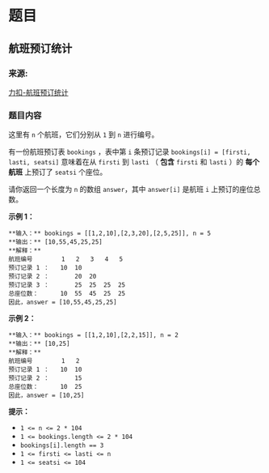 # 题目

## 航班预订统计

### 来源:

[力扣-航班预订统计](https://leetcode-cn.com/problems/corporate-flight-bookings/)

### 题目内容

这里有 `n` 个航班，它们分别从 `1` 到 `n` 进行编号。

有一份航班预订表 `bookings` ，表中第 `i` 条预订记录 `bookings[i] = [firsti, lasti, seatsi]`
意味着在从 `firsti` 到 `lasti` （ **包含** `firsti` 和 `lasti` ）的 **每个航班** 上预订了 `seatsi`
个座位。

请你返回一个长度为 `n` 的数组 `answer`，其中 `answer[i]` 是航班 `i` 上预订的座位总数。

**示例 1：**

    
    
    **输入：** bookings = [[1,2,10],[2,3,20],[2,5,25]], n = 5
    **输出：** [10,55,45,25,25]
    **解释：**
    航班编号        1   2   3   4   5
    预订记录 1 ：   10  10
    预订记录 2 ：       20  20
    预订记录 3 ：       25  25  25  25
    总座位数：      10  55  45  25  25
    因此，answer = [10,55,45,25,25]
    

**示例 2：**

    
    
    **输入：** bookings = [[1,2,10],[2,2,15]], n = 2
    **输出：** [10,25]
    **解释：**
    航班编号        1   2
    预订记录 1 ：   10  10
    预订记录 2 ：       15
    总座位数：      10  25
    因此，answer = [10,25]
    

**提示：**

  * `1 <= n <= 2 * 104`
  * `1 <= bookings.length <= 2 * 104`
  * `bookings[i].length == 3`
  * `1 <= firsti <= lasti <= n`
  * `1 <= seatsi <= 104`

